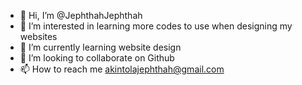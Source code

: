 - 👋 Hi, I’m @JephthahJephthah
- 👀 I’m interested in learning more codes to use when designing my websites
- 🌱 I’m currently learning website design
- 💞️ I’m looking to collaborate on Github
- 📫 How to reach me akintolajephthah@gmail.com

<!---
JephthahJephthah/JephthahJephthah is a ✨ special ✨ repository because its `README.md` (this file) appears on your GitHub profile.
You can click the Preview link to take a look at your changes.
--->
